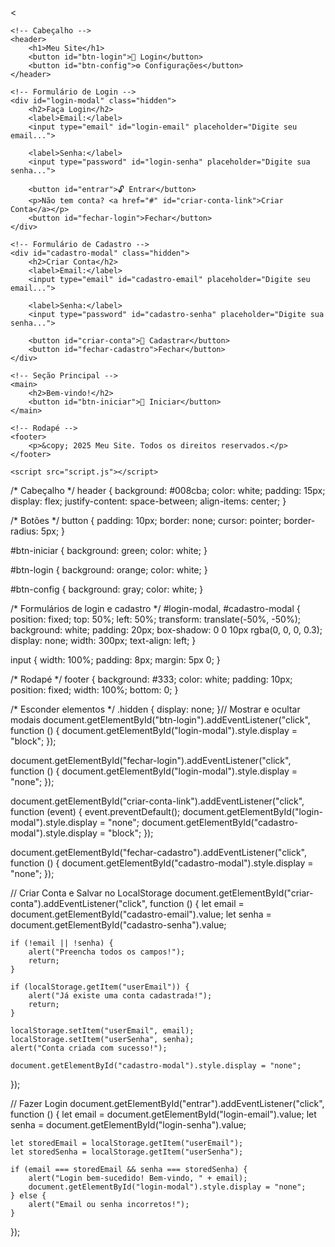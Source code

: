 <<!doctype html>
<html>
<head>
  <title></title>
  <link rel="stylesheet" href="style.css">
</head>
<body>
  <script src="script.js"></script>
</body>
</html><!DOCTYPE html>
<html lang="pt-br">
<head>
    <meta charset="UTF-8">
    <meta name="viewport" content="width=device-width, initial-scale=1.0">
    <title>Login - Meu Site</title>
    <link rel="stylesheet" href="styles.css">
</head>
<body>

    <!-- Cabeçalho -->
    <header>
        <h1>Meu Site</h1>
        <button id="btn-login">🔑 Login</button>
        <button id="btn-config">⚙️ Configurações</button>
    </header>

    <!-- Formulário de Login -->
    <div id="login-modal" class="hidden">
        <h2>Faça Login</h2>
        <label>Email:</label>
        <input type="email" id="login-email" placeholder="Digite seu email...">

        <label>Senha:</label>
        <input type="password" id="login-senha" placeholder="Digite sua senha...">

        <button id="entrar">🔓 Entrar</button>
        <p>Não tem conta? <a href="#" id="criar-conta-link">Criar Conta</a></p>
        <button id="fechar-login">Fechar</button>
    </div>

    <!-- Formulário de Cadastro -->
    <div id="cadastro-modal" class="hidden">
        <h2>Criar Conta</h2>
        <label>Email:</label>
        <input type="email" id="cadastro-email" placeholder="Digite seu email...">

        <label>Senha:</label>
        <input type="password" id="cadastro-senha" placeholder="Digite sua senha...">

        <button id="criar-conta">📝 Cadastrar</button>
        <button id="fechar-cadastro">Fechar</button>
    </div>

    <!-- Seção Principal -->
    <main>
        <h2>Bem-vindo!</h2>
        <button id="btn-iniciar">🚀 Iniciar</button>
    </main>

    <!-- Rodapé -->
    <footer>
        <p>&copy; 2025 Meu Site. Todos os direitos reservados.</p>
    </footer>

    <script src="script.js"></script>
</body>
</html>
   <body>
     <div>
       <img
/* Reset e estilo básico */
body {
    font*-family: Arial, sans-serif;
    marg*in: 0;
    padding: 0;
    text-align: center;
    background-color: #f4f4f4;
    color: #333;
}

/* Cabeçalho */
header {
    background: #008cba;
    color: white;
    padding: 15px;
    display: flex;
    justify-content: space-between;
    align-items: center;
}

/* Botões */
button {
    padding: 10px;
    border: none;
    cursor: pointer;
    border-radius: 5px;
}

#btn-iniciar {
    background: green;
    color: white;
}

#btn-login {
    background: orange;
    color: white;
}

#btn-config {
    background: gray;
    color: white;
}

/* Formulários de login e cadastro */
#login-modal, #cadastro-modal {
    position: fixed;
    top: 50%;
    left: 50%;
    transform: translate(-50%, -50%);
    background: white;
    padding: 20px;
    box-shadow: 0 0 10px rgba(0, 0, 0, 0.3);
    display: none;
    width: 300px;
    text-align: left;
}

input {
    width: 100%;
    padding: 8px;
    margin: 5px 0;
}

/* Rodapé */
footer {
    background: #333;
    color: white;
    padding: 10px;
    position: fixed;
    width: 100%;
    bottom: 0;
}

/* Esconder elementos */
.hidden {
    display: none;
}// Mostrar e ocultar modais
document.getElementById("btn-login").addEventListener("click", function () {
    document.getElementById("login-modal").style.display = "block";
});

document.getElementById("fechar-login").addEventListener("click", function () {
    document.getElementById("login-modal").style.display = "none";
});

document.getElementById("criar-conta-link").addEventListener("click", function (event) {
    event.preventDefault();
    document.getElementById("login-modal").style.display = "none";
    document.getElementById("cadastro-modal").style.display = "block";
});

document.getElementById("fechar-cadastro").addEventListener("click", function () {
    document.getElementById("cadastro-modal").style.display = "none";
});

// Criar Conta e Salvar no LocalStorage
document.getElementById("criar-conta").addEventListener("click", function () {
    let email = document.getElementById("cadastro-email").value;
    let senha = document.getElementById("cadastro-senha").value;

    if (!email || !senha) {
        alert("Preencha todos os campos!");
        return;
    }

    if (localStorage.getItem("userEmail")) {
        alert("Já existe uma conta cadastrada!");
        return;
    }

    localStorage.setItem("userEmail", email);
    localStorage.setItem("userSenha", senha);
    alert("Conta criada com sucesso!");

    document.getElementById("cadastro-modal").style.display = "none";
});

// Fazer Login
document.getElementById("entrar").addEventListener("click", function () {
    let email = document.getElementById("login-email").value;
    let senha = document.getElementById("login-senha").value;

    let storedEmail = localStorage.getItem("userEmail");
    let storedSenha = localStorage.getItem("userSenha");

    if (email === storedEmail && senha === storedSenha) {
        alert("Login bem-sucedido! Bem-vindo, " + email);
        document.getElementById("login-modal").style.display = "none";
    } else {
        alert("Email ou senha incorretos!");
    }
});